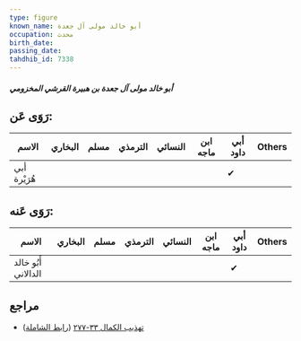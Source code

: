 ```yaml
---
type: figure
known_name: أبو خالد مولى آل جعدة
occupation: محدث
birth_date:
passing_date:
tahdhib_id: 7338
---
```

##### أبو خالد مولى آل جعدة بن هبيرة القرشي المخزومي

## رَوَى عَن:
| الاسم        | البخاري | مسلم | الترمذي | النسائي | ابن ماجه | أبي داود | Others |
| ------------ | ------- | ---- | ------- | ------- | -------- | -------- | ------ |
| أبي هُرَيْرة |         |      |         |         |          | ✔        |        |
## رَوَى عَنه:
| الاسم               | البخاري | مسلم | الترمذي | النسائي | ابن ماجه | أبي داود | Others |
| ------------------- | ------- | ---- | ------- | ------- | -------- | -------- | ------ |
| أَبُو خالد الدالاني |         |      |         |         |          | ✔        |        |
## مراجع
- [تهذيب الكمال ٣٣-٢٧٧](obsidian://open?vault=Tahdhib-al-Kamal&file=Figures/٧٣٣٨-أبو%20خالد%20مولى%20آل%20جعدة%20بن%20هبيرة%20القرشي%20المخزومي) ([رابط الشاملة](https://shamela.ws/book/3722/17948))